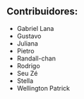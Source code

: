 ## **Contribuidores:**
- Gabriel Lana
- Gustavo
- Juliana
- Pietro
- Randall-chan
- Rodrigo
- Seu Zé
- Stella
- Wellington Patrick